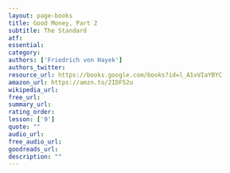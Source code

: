 ```yaml
---
layout: page-books
title: Good Money, Part 2
subtitle: The Standard
atf: 
essential: 
category: 
authors: ['Friedrich von Hayek']
authors_twitter: 
resource_url: https://books.google.com/books?id=l_A1vVIaYBYC
amazon_url: https://amzn.to/2IDF52u
wikipedia_url: 
free_url: 
summary_url: 
rating_order: 
lesson: ['9']
quote: ""
audio_url: 
free_audio_url: 
goodreads_url: 
description: ""
---
```

